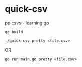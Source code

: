 # quick-csv
pp csvs - learning go

`go build`

`./quick-csv pretty <file.csv>`

OR

`go run main.go pretty <file.csv>`
